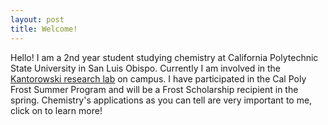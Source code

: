```yaml
---
layout: post
title: Welcome!
---
```

Hello! I am a 2nd year student studying chemistry at California Polytechnic State University in San Luis Obispo. Currently I am involved in the [Kantorowski research lab](https://chemistry.calpoly.edu/content/faculty/kantorowski_eric) on campus. I have participated in the Cal Poly Frost Summer Program and will be a Frost Scholarship recipient in the spring. Chemistry's applications as you can tell are very important to me, click on to learn more!
